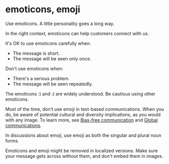 ﻿# emoticons, emoji

Use emoticons. A little personality goes a long way.

In the right context, emoticons can help customers connect with us. 

It's OK to use emoticons carefully when:

  - The message is short.
  - The message will be seen only once.

Don't use emoticons when:

  - There's a serious problem.
  - The message will be seen repeatedly.

The emoticons :) and :( are widely understood. Be cautious using other emoticons. 

Most of the time, don’t use emoji in text-based communications. When you do, be aware of potential cultural and diversity implications, as you would with any image. To learn more, see [Bias-free communication](https://worldready.cloudapp.net/Styleguide/Read?id=2700&topicid=26708) and [Global communications](https://worldready.cloudapp.net/Styleguide/Read?id=2700&topicid=26906).

In discussions about emoji, use emoji as both the singular and plural noun forms. 

Emoticons
and emoji might be removed in localized versions. Make sure
your message gets across without them, and don't embed them in
images.
